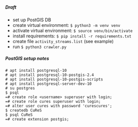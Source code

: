 ##### Draft

* set up PostGIS DB
* create virtual environment: `$ python3 -m venv venv`
* activate virtual environment: `$ source venv/bin/activate`
* install requirements: `$ pip install -r requirements.txt`
* create file `activity_streams.list` (see example)
* run `$ python3 crawler.py`

##### PostGIS setup notes

```
# apt install postgresql-10
# apt install postgresql-10-postgis-2.4
# apt install postgresql-10-postgis-scripts
# apt install postgresql-server-dev-10
# su postgres
$ psql
=# create role <username> superuser with login;
=# create role cures superuser with login;
=# alter user cures with password 'curescures';
$ createdb CuReS
$ psql CuReS
=# create extension postgis;
```
